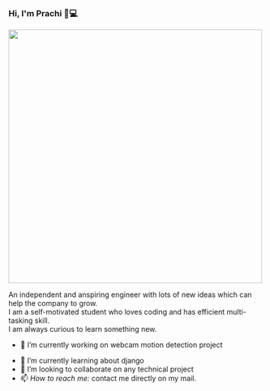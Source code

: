 ### Hi, I'm Prachi 👋:computer:
<img src="https://user-images.githubusercontent.com/49331074/92494526-70439880-f213-11ea-8141-bc3196a09d04.jpeg" width="500" height="500">
<p>
An independent and anspiring engineer with lots of new ideas which can help the company to grow.<br>
I am a self-motivated student who loves coding and has efficient multi-tasking skill.<br>
I am always curious to learn something new.
</p>

<ul>
  <p><li> 🔭 I’m currently working on webcam motion detection project</li></p>
  <li>🌱 I’m currently learning about django</li>
  <li>👯 I’m looking to collaborate on any technical project</li>
  <li>📫 <em>How to reach me:</em> contact me directly on my mail.</li>
 </ul>
<!--
**prachiagarwal12/prachiagarwal12** is a ✨ _special_ ✨ repository because its `README.md` (this file) appears on your GitHub profile.

Here are some ideas to get you started:

- 🔭 I’m currently working on ...
- 🌱 I’m currently learning ...
- 👯 I’m looking to collaborate on ...
- 🤔 I’m looking for help with ...
- 💬 Ask me about ...
- 📫 How to reach me: ...
- 😄 Pronouns: ...
- ⚡ Fun fact: ...
-->
